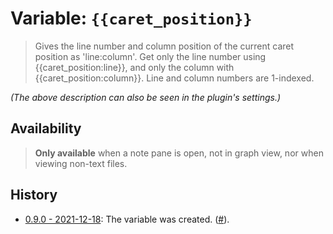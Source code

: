 # Variable: `{{caret_position}}`

> Gives the line number and column position of the current caret position as 'line:column'. Get only the line number using {{caret_position:line}}, and only the column with {{caret_position:column}}. Line and column numbers are 1-indexed.

_(The above description can also be seen in the plugin's settings.)_

## Availability
> <strong>Only available</strong> when a note pane is open, not in graph view, nor when viewing non-text files.

## History
- [0.9.0 - 2021-12-18](https://github.com/Taitava/obsidian-shellcommands/blob/main/CHANGELOG.md#090---2021-12-18): The variable was created. ([#](https://github.com/Taitava/obsidian-shellcommands/issues/119)).